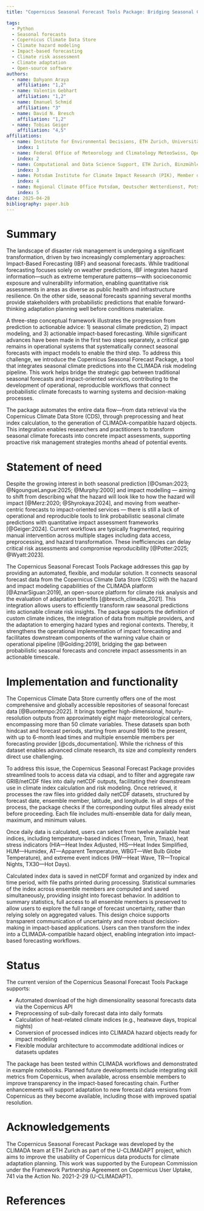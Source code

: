 ```yaml
---
title: "Copernicus Seasonal Forecast Tools Package: Bridging Seasonal Climate Predictions and Impact Models for Operational Risk Assessment"

tags:
  - Python
  - Seasonal forecasts
  - Copernicus Climate Data Store
  - Climate hazard modeling
  - Impact-based forecasting
  - Climate risk assessment
  - Climate adaptation
  - Open-source software
authors:
  - name: Dahyann Araya
    affiliation: "1,2"
  - name: Valentin Gebhart
    affiliation: "1,2"
  - name: Emanuel Schmid
    affiliation: "3"
  - name: David N. Bresch
    affiliation: "1,2"
  - name: Tobias Geiger
    affiliation: "4,5"
affiliations:
  - name: Institute for Environmental Decisions, ETH Zurich, Universitätstr. 22, 8092 Zurich, Switzerland
    index: 1
  - name: Federal Office of Meteorology and Climatology MeteoSwiss, Operation Center 1, P.O. Box 257, 8058 Zurich-Airport, Switzerland
    index: 2
  - name: Computational and Data Science Support, ETH Zurich, Binzmühlestrasse 130, 8092 Zurich, Switzerland
    index: 3
  - name: Potsdam Institute for Climate Impact Research (PIK), Member of the Leibniz Association, Potsdam, Germany
    index: 4
  - name: Regional Climate Office Potsdam, Deutscher Wetterdienst, Potsdam, Germany
    index: 5
date: 2025-04-28
bibliography: paper.bib
---
```


# Summary

The landscape of disaster risk management is undergoing a significant transformation, driven by two increasingly complementary approaches: Impact-Based Forecasting (IBF) and seasonal forecasts.  While traditional forecasting focuses solely on weather predictions, IBF integrates hazard information—such as extreme temperature patterns—with socioeconomic exposure and vulnerability information, enabling quantitative risk assessments in areas as diverse as public health and infrastructure resilience.  On the other side, seasonal forecasts spanning several months provide stakeholders with probabilistic predictions that enable forward-thinking adaptation planning well before conditions materialize.

A three-step conceptual framework illustrates the progression from prediction to actionable advice: 1) seasonal climate prediction, 2) impact modeling, and 3) actionable impact-based forecasting. While significant advances have been made in the first two steps separately, a critical gap remains in operational systems that systematically connect seasonal forecasts with impact models to enable the third step. To address this challenge, we introduce the Copernicus Seasonal Forecast  Package, a tool that integrates seasonal climate predictions into the CLIMADA risk modeling pipeline. This work helps bridge the strategic gap between traditional seasonal forecasts and impact-oriented services, contributing to the development of operational, reproducible workflows that connect probabilistic climate forecasts to warning systems and decision-making processes.

The package automates the entire data flow—from data retrieval via the Copernicus Climate Data Store (CDS), through preprocessing and heat  index calculation, to the generation of CLIMADA-compatible hazard objects. This integration enables researchers and practitioners to transform seasonal climate forecasts into concrete impact assessments, supporting proactive risk management strategies months ahead of potential events.

# Statement of need

Despite the growing interest in both seasonal prediction [@Osman:2023; @NgoungueLangue:2025; @Murphy:2000] and impact modelling — aiming to shift from describing what the hazard will look like to how the hazard will impact [@Merz:2020; @Shyrokaya:2024], and moving from weather-centric forecasts to impact-oriented services — there is still a lack of operational and reproducible tools to link probabilistic seasonal climate predictions with quantitative impact assessment frameworks [@Geiger:2024]. Current workflows are typically fragmented, requiring manual intervention across multiple stages including data access, preprocessing, and hazard transformation. These inefficiencies can delay critical risk assessments and compromise reproducibility [@Potter:2025; @Wyatt:2023].

The Copernicus Seasonal Forecast Tools Package addresses this gap by providing an automated, flexible, and modular solution. It connects seasonal forecast data from the Copernicus Climate Data Store (CDS) with the hazard and impact modeling capabilities of the CLIMADA platform [@AznarSiguan:2019], an open-source platform for climate risk analysis and the evaluation of adaptation benefits [@bresch_climada_2021]. This integration allows users to efficiently transform raw seasonal predictions into actionable climate risk insights. The package supports the definition of custom climate indices, the integration of data from multiple providers, and the adaptation to emerging hazard types and regional contexts. Thereby, it strengthens the operational implementation of impact forecasting and facilitates downstream components of the warning value chain or operational pipeline [@Golding:2019], bridging the gap between probabilistic seasonal forecasts and concrete impact assessments in an actionable timescale.

# Implementation and functionality

The Copernicus Climate Data Store currently offers one of the most comprehensive and globally accessible repositories of seasonal forecast data [@Buontempo:2022]. It brings together high-dimensional, hourly-resolution outputs from approximately eight major meteorological centers, encompassing more than 50 climate variables. These datasets span both hindcast and forecast periods, starting from around 1996 to the present, with up to 6-month lead times and multiple ensemble members per forecasting provider [@cds_documentation]. While the richness of this dataset enables advanced climate research, its size and complexity renders direct use challenging.

To address this issue, the Copernicus Seasonal Forecast Package provides streamlined tools to access data via cdsapi, and to filter and aggregate raw GRIB/netCDF files into daily netCDF outputs, facilitating their downstream use in climate index calculation and risk modeling. Once retrieved, it processes the raw files into gridded daily netCDF datasets, structured by forecast date, ensemble member, latitude, and longitude. In all steps of the process, the package checks if the corresponding output files already exist before proceeding. Each file includes multi-ensemble data for daily mean, maximum, and minimum values.

Once daily data is calculated, users can select from twelve available heat indices, including temperature-based indices (Tmean, Tmin, Tmax), heat stress indicators (HIA—Heat Index Adjusted, HIS—Heat Index Simplified, HUM—Humidex, AT—Apparent Temperature, WBGT—Wet Bulb Globe Temperature), and extreme event indices (HW—Heat Wave, TR—Tropical Nights, TX30—Hot Days).

Calculated index data is saved in netCDF format and organized by index and time period, with file paths printed during processing. Statistical summaries of the index across ensemble members are computed and saved simultaneously, providing insight into forecast behavior. In addition to summary statistics, full access to all ensemble members is preserved to allow users to explore the full range of forecast uncertainty, rather than relying solely on aggregated values. This design choice supports transparent communication of uncertainty and more robust decision-making in impact-based applications. Users can then transform the index into a CLIMADA-compatible hazard object, enabling integration into impact-based forecasting workflows.

# Status

The current version of the Copernicus Seasonal Forecast Tools Package supports:

- Automated download of the high dimensionality seasonal forecasts data via the Copernicus API
- Preprocessing of sub-daily forecast data into daily formats
- Calculation of heat-related climate indices (e.g., heatwave days, tropical nights)
- Conversion of processed indices into CLIMADA hazard objects ready for impact modeling
- Flexible modular architecture to accommodate additional indices or datasets updates

The package has been tested within CLIMADA workflows and demonstrated in example notebooks. Planned future developments include integrating skill metrics from Copernicus, when available, across ensemble members to improve transparency in the impact-based forecasting chain. Further enhancements will support adaptation to new forecast data versions from Copernicus as they become available, including those with improved spatial resolution.

# Acknowledgements

The Copernicus Seasonal Forecast Package was developed by the CLIMADA team at ETH Zurich as part of the U-CLIMADAPT project, which aims to improve the usability of Copernicus data products for climate adaptation planning.
This work was supported by the European Commission under the Framework Partnership Agreement on Copernicus User Uptake, 741 via the Action No. 2021-2-29 (U-CLIMADAPT). 

# References
